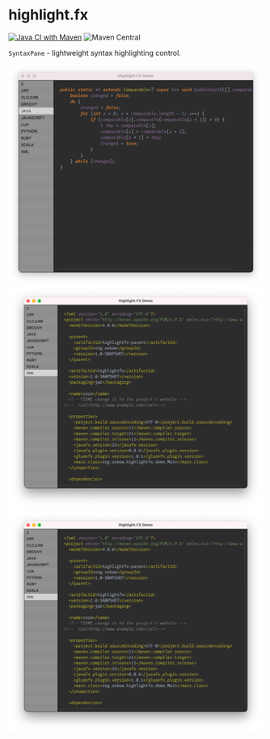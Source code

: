 # highlight.fx 
[![Java CI with Maven](https://github.com/eugener/highlight.fx/actions/workflows/maven.yml/badge.svg)](https://github.com/eugener/highlight.fx/actions/workflows/maven.yml)
![Maven Central](https://img.shields.io/maven-central/v/io.github.eugener/highlightfx)

`SyntaxPane` - lightweight syntax highlighting control.

![java](assets/java-demo.png)
![scala](assets/xml-demo.png)
![xml](assets/xml-demo.png)
